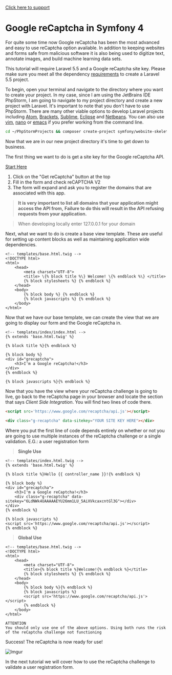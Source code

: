 [Click here to support](https://www.patreon.com/lilybell)







# Google reCaptcha in Symfony 4

For quite some time now Google reCaptcha has been the most advanced and easy to use reCaptcha option available. In addition to keeping
websites and forms safe from malicious software it is also being used to digitize text, annotate images, and build machine learning data sets.

This tutorial will require Laravel 5.5 and a Google reCaptcha site key. Please make sure you meet all the dependency [requirements](https://symfony.com/doc/current/reference/requirements.html) to create a
Laravel 5.5 project.

To begin, open your terminal and navigate to the directory where you want to create your project. In my case, since I am using the JetBrains IDE
PhpStorm, I am going to navigate to my project directory and create a new project with Laravel. It's important to note that you don't have to use PhpStorm.
There are many other viable options to develop Laravel projects including [Atom](https://atom.io), [Brackets](http://brackets.io), [Sublime](https://www.sublimetext.com), [Eclipse](https://www.eclipse.org) and [Netbeans](https://netbeans.org). 
You can also use [vim](https://www.vim.org), [nano](https://www.nano-editor.org) or [emacs](https://www.gnu.org/software/emacs) if you prefer working from the command line. 

```Bash
cd ~/PhpStormProjects && composer create-project symfony/website-skeleton symfonygrecaptcha && cd symfonygrecaptcha
```

Now that we are in our new project directory it's time to get down to business. 

The first thing we want to do is get a site key for the Google reCaptcha API.

[Start Here](https://www.google.com/recaptcha/intro/)

1. Click on the "Get reCaptcha" button at the top
2. Fill in the form and check reCAPTCHA V2
3. The form will expand and ask you to register the domains that are associated with this app.

> **It is very important to list all domains that your application might access the API from,**
> **Failure to do this will result in the API refusing requests from your application.**

> When developing locally enter 127.0.0.1 for your domain

Next, what we want to do is create a base view template. These are useful for setting up content blocks as well as maintaining
application wide dependencies.

```twig
<!-- templates/base.html.twig -->
<!DOCTYPE html>
<html>
    <head>
        <meta charset="UTF-8">
        <title> \{% block title %\} Welcome! \{% endblock %\} </title>
        {% block stylesheets %} {% endblock %}
    </head>
    <body>
        {% block body %} {% endblock %}
        {% block javascripts %} {% endblock %}
    </body>
</html>
```

Now that we have our base template, we can create the view that we are going to display our form and the Google reCaptcha in. 

```twig
<!-- templates/index/index.html -->
{% extends 'base.html.twig' %}

{% block title %}{% endblock %}

{% block body %}
<div id="grecaptcha">
    <h3>I'm a Google reCaptcha!</h3>
</div>
{% endblock %}

{% block javascripts %}{% endblock %}
```

Now that you have the view where your reCaptcha challenge is going to live, go back to the reCaptcha page in your browser
and locate the section that says *Client Side Integration*. 
You will find two lines of code there.

```html
<script src='https://www.google.com/recaptcha/api.js'></script>
```

```html
<div class="g-recaptcha" data-sitekey="YOUR SITE KEY HERE"></div>
```

Where you put the first line of code depends entirely on whether or not you are going to use multiple instances of the
reCaptcha challenge or a single validation. E.G.: a user registration form

> **Single Use**
```twig
<!-- templates/index.html.twig -->
{% extends 'base.html.twig' %}

{% block title %}Hello {{ controller_name }}!{% endblock %}

{% block body %}
<div id="grecaptcha">
    <h3>I'm a Google reCaptcha!</h3>
    <div class="g-recaptcha" data-sitekey="6LdNWk4UAAAAAEYU26mm1LU_5AiXVkcaxcntGl3G"></div>
</div>
{% endblock %}

{% block javascripts %}
<script src='https://www.google.com/recaptcha/api.js'></script>
{% endblock %}
```

> **Global Use**
```twig
<!-- templates/base.html.twig -->
<!DOCTYPE html>
<html>
    <head>
        <meta charset="UTF-8">
        <title>{% block title %}Welcome!{% endblock %}</title>
        {% block stylesheets %} {% endblock %}
    </head>
    <body>
        {% block body %}{% endblock %}
        {% block javascripts %}
        <script src='https://www.google.com/recaptcha/api.js'></script>
        {% endblock %}
    </body>
</html>
```

```
ATTENTION
You should only use one of the above options. Using both runs the risk of the reCaptcha challenge not functioning
```
Success! The reCaptcha is now ready for use!

![Imgur](https://i.imgur.com/TNiseSd.png)

In the next tutorial we will cover how to use the reCaptcha challenge to validate a user registration form.